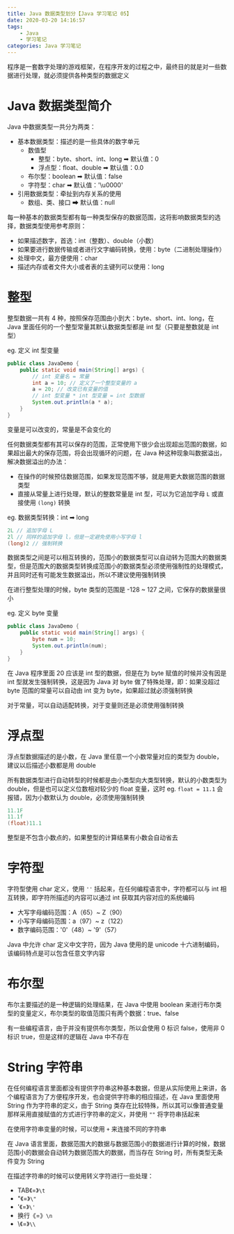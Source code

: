 ```yaml
---
title: Java 数据类型划分【Java 学习笔记 05】
date: 2020-03-20 14:16:57
tags:
	- Java
	- 学习笔记
categories: Java 学习笔记
---
```


程序是一套数字处理的游戏框架，在程序开发的过程之中，最终目的就是对一些数据进行处理，就必须提供各种类型的数据定义

<!-- more -->

# Java 数据类型简介

Java 中数据类型一共分为两类：

- 基本数据类型：描述的是一些具体的数字单元
  - 数值型
    - 整型：byte、short、int、long ➡ 默认值：0
    - 浮点型：float、double ➡ 默认值：0.0
  - 布尔型：boolean ➡ 默认值：false
  - 字符型：char ➡ 默认值：'\u0000'
- 引用数据类型：牵扯到内存关系的使用
  - 数组、类、接口 ➡ 默认值：null

每一种基本的数据类型都有每一种类型保存的数据范围，这将影响数据类型的选择，数据类型使用参考原则：

- 如果描述数字，首选：int（整数）、double（小数）
- 如果要进行数据传输或者进行文字编码转换，使用：byte（二进制处理操作）
- 处理中文，最方便使用：char
- 描述内存或者文件大小或者表的主键列可以使用：long

# 整型

整型数据一共有 4 种，按照保存范围由小到大：byte、short、int、long，在 Java 里面任何的一个整型常量其默认数据类型都是 int 型（只要是整数就是 int 型）

eg. 定义 int 型变量

```java
public class JavaDemo {
    public static void main(String[] args) {
        // int 变量名 = 常量
        int a = 10; // 定义了一个整型变量的 a
        a = 20; // 改变已有变量的值
        // int 型变量 * int 型变量 = int 型数据
        System.out.println(a * a);
    }
}
```

变量是可以改变的，常量是不会变化的

任何数据类型都有其可以保存的范围，正常使用下很少会出现超出范围的数据，如果超出最大的保存范围，将会出现循环的问题，在 Java 种这种现象叫数据溢出，解决数据溢出的办法：

- 在操作的时候预估数据范围，如果发现范围不够，就是用更大数据范围的数据类型
- 直接从常量上进行处理，默认的整数常量是 int 型，可以为它追加字母 `L` 或直接使用 `(long)` 转换

eg. 数据类型转换：int ➡ long

```java
2L // 追加字母 L
2l // 同样的追加字母 l，但是一定避免使用小写字母 l
(long)2 // 强制转换
```

数据类型之间是可以相互转换的，范围小的数据类型可以自动转为范围大的数据类型，但是范围大的数据类型转换成范围小的数据类型必须使用强制性的处理模式，并且同时还有可能发生数据溢出，所以不建议使用强制转换

在进行整型处理的时候，byte 类型的范围是 -128 ~ 127 之间，它保存的数据量很小

eg. 定义 byte 变量

```java
public class JavaDemo {
    public static void main(String[] args) {
        byte num = 10;
        System.out.println(num);
    }
}
```

在 Java 程序里面 20 应该是 int 型的数据，但是在为 byte 赋值的时候并没有因是 int 型就发生强制转换，这是因为 Java 对 byte 做了特殊处理，即：如果没超过 byte 范围的常量可以自动由 int 变为 byte，如果超过就必须强制转换

对于常量，可以自动适配转换，对于变量则还是必须使用强制转换

# 浮点型

浮点型数据描述的是小数，在 Java 里任意一个小数常量对应的类型为 double，建议以后描述小数都是用 double

所有数据类型进行自动转型的时候都是由小类型向大类型转换，默认的小数类型为 double，但是也可以定义位数相对较少的 float 变量，这时 eg. `float = 11.1` 会报错，因为小数默认为 double，必须使用强制转换

```java
11.1F
11.1f
(float)11.1
```

整型是不包含小数点的，如果整型的计算结果有小数会自动省去

# 字符型

字符型使用 char 定义，使用 `''` 括起来，在任何编程语言中，字符都可以与 int 相互转换，即字符所描述的内容可以通过 int 获取其内容对应的系统编码

- 大写字母编码范围：A（65）~ Z（90）
- 小写字母编码范围：a（97）~ z（122）
- 数字编码范围：'0'（48）~ '9'（57）

Java 中允许 char 定义中文字符，因为 Java 使用的是 unicode 十六进制编码，该编码特点是可以包含任意文字内容

# 布尔型

布尔主要描述的是一种逻辑的处理结果，在 Java 中使用 boolean 来进行布尔类型的变量定义，布尔类型的取值范围只有两个数据：true、false

有一些编程语言，由于并没有提供布尔类型，所以会使用 0 标识 false，使用非 0 标识 true，但是这样的逻辑在 Java 中不存在

# String 字符串

在任何编程语言里面都没有提供字符串这种基本数据，但是从实际使用上来讲，各个编程语言为了方便程序开发，也会提供字符串的相应描述，在 Java 里面使用 String 作为字符串的定义，由于 String 类存在比较特殊，所以其可以像普通变量那样采用直接赋值的方式进行字符串的定义，并使用 `""` 将字符串括起来

在使用字符串变量的时候，可以使用 `+` 来连接不同的字符串

在 Java 语言里面，数据范围大的数据与数据范围小的数据进行计算的时候，数据范围小的数据会自动转为数据范围大的数据，而当存在 String 时，所有类型无条件变为 String

在描述字符串的时候可以使用转义字符进行一些处理：

- TAB《=》`\t`
- "《=》`\"`
- '《=》`\'`
- 换行《=》`\n`
- \《=》`\\`